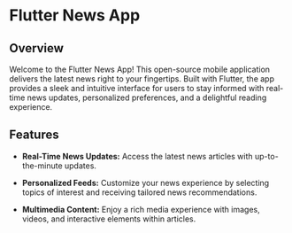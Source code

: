 # Flutter News App

## Overview

Welcome to the Flutter News App! This open-source mobile application delivers the latest news right to your fingertips. Built with Flutter, the app provides a sleek and intuitive interface for users to stay informed with real-time news updates, personalized preferences, and a delightful reading experience.

## Features

- **Real-Time News Updates:** Access the latest news articles with up-to-the-minute updates.

- **Personalized Feeds:** Customize your news experience by selecting topics of interest and receiving tailored news recommendations.

- **Multimedia Content:** Enjoy a rich media experience with images, videos, and interactive elements within articles.
